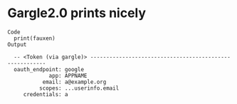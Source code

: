 # Gargle2.0 prints nicely

    Code
      print(fauxen)
    Output
      
      -- <Token (via gargle)> --------------------------------------------------------
      oauth_endpoint: google
                 app: APPNAME
               email: a@example.org
              scopes: ...userinfo.email
         credentials: a

